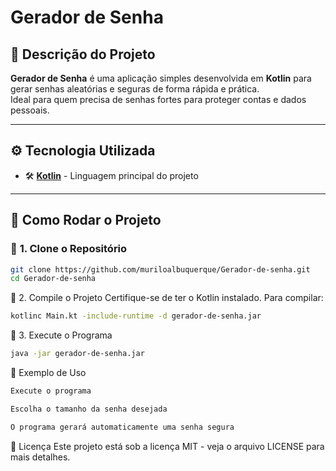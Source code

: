 # **Gerador de Senha**

## 📌 **Descrição do Projeto**

**Gerador de Senha** é uma aplicação simples desenvolvida em **Kotlin** para gerar senhas aleatórias e seguras de forma rápida e prática.  
Ideal para quem precisa de senhas fortes para proteger contas e dados pessoais.

---

## ⚙ **Tecnologia Utilizada**

- 🛠 **[Kotlin](https://kotlinlang.org/)** - Linguagem principal do projeto

---

## 🚀 **Como Rodar o Projeto**

### 🔹 **1. Clone o Repositório**

```bash
git clone https://github.com/muriloalbuquerque/Gerador-de-senha.git
cd Gerador-de-senha
```
🔹 2. Compile o Projeto
Certifique-se de ter o Kotlin instalado. Para compilar:

```bash
kotlinc Main.kt -include-runtime -d gerador-de-senha.jar
```
🔹 3. Execute o Programa
```bash
java -jar gerador-de-senha.jar
```
📝 Exemplo de Uso
```bash
Execute o programa

Escolha o tamanho da senha desejada

O programa gerará automaticamente uma senha segura
```
📄 Licença
Este projeto está sob a licença MIT - veja o arquivo LICENSE para mais detalhes.
